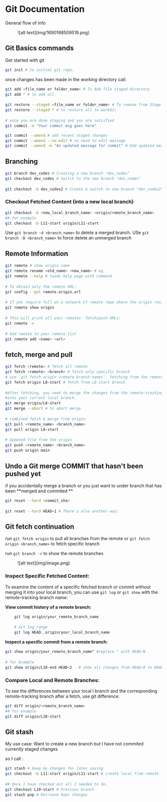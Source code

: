 # Git Documentation

General flow of info
<figure markdown='span'>
![alt text](img/1690188509519.png)
</figure>

## Git Basics commands

Get started with git 

```bash
git init # to initial git repo.
```

once changes has been made in the working directory 
call:

```bash
git add <file_name or folder_name> # To Add file staged directory
git add * # to add all

git restore --staged <file_name or folder_name> # To remove from Stage back to workdir
git restore --staged * # to restore all to workdir

# once you are done staging and you are satisfied
git commit -m "Your commit msg goes here"
```

```bash
git commit --amend # add recent staged changes 
git commit --amend --no-edit # no need to edit message
git commit --amend -m "An updated message for commit" # Add updated message
```

## Branching

```bash
git branch dev_codes # Creating a new branch "dev_codes"
git checkout dev_codes # Switch to the new branch "dev_codes"

git checkout -b dev_codes2 # Create & switch to new branch "dev_codes2"

```

### Checkout Fetched Content (into a new local branch)

```bash
git checkout -b <new_local_branch_name> <origin/remote_branch_name>
## for example 
git checkout -b L11-start origin/L11-start
```

Use `git branch -d <branch_name>` to delete a merged branch.
USe `git branch -D <branch_name>` to force delete an unmerged branch

## Remote Information

```bash
git remote # show origin name
git remote rename <old_name> <new_name> # eg. 
git remote --help # loads help page with command

# To obtain only the remote URL:
git config --get remote.origin.url

# If you require full on a network of remote repo where the origin resides:
git remote show origin

# This will print all your remotes' fetch/push URLs:
git remote -v   

# Add remote to your remote list
git remote add <name> <url>
```

## fetch, merge and pull

```bash
git fetch <remote> # fetch all remote
git fetch <remote> <branch> # fetch only specific branch
# use `git fetch origin <remote-branch-name>`  fetching from the remote branch without merge
git fetch origin L8-start # fetch from L8-start branch

#After fetching, you need to merge the changes from the remote-tracking branch
#into your current local branch.
git merge origin/L8-start
git merge --abort # to abort merge

# combined fetch & merge from origin
git pull <remote_name> <branch_name>
git pull origin L8-start

# Updated file from the origin
git push <remote_name> <branch_name>
git push origin main
```

## Undo a Git merge COMMIT that hasn't been pushed yet

if you accidentally merge a branch or you just want to under branch that has been **merged and commited
**

```bash
git reset --hard <commit_sha>

git reset --hard HEAD~1 # There's also another way:
```

## Git fetch continuation

run  `git fetch origin` to pull all branches from the remote
or `git fetch origin <branch_name>` to fetch specific branch

run `git branch -r` to show the remote branches

<figure markdown='span'>
![alt text](img/image.png)
</figure>


### Inspect Specific Fetched Content:

To examine the content of a specific fetched branch or commit without merging it into your local branch, you can use `git log` or `git show`
 with the remote-tracking branch name:

**View commit history of a remote branch:**

```bash
    git log origin/your_remote_branch_name
    
    # Git log range
    git log HEAD..origin/your_local_branch_name 
```

**Inspect a specific commit from a remote branch:**

```bash
git show origin/your_remote_branch_name^ #replace ^ with HEAD~N

# for Example
git show origin/L10-end HEAD~2   # show all changes from HEAD~0 to HEAD~2
```

### Compare Local and Remote Branches:

To see the differences between your local
l branch and the corresponding remote-tracking branch after a fetch, use git difference:

```bash
git diff origin/<remote_branch_name>
## for example 
git diff origin/L10-start
```

## Git stash

My use case: Want to create a new branch but I have not commited currently staged changes

so I call :

```bash
git stash # keep my changes for later saving
git checkout -b L11-start origin/L11-start # create local from remote

## Once I have checked out all I needed to do,
git checkout L10-start # Previous branch
git stash pop # Retrieve kept changes

```

